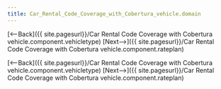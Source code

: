 ```yaml
---
title: Car_Rental_Code_Coverage_with_Cobertura_vehicle.domain
---
```

[<--Back]({{ site.pagesurl}}/Car Rental Code Coverage with Cobertura vehicle.component.vehicletype)  [Next-->]({{ site.pagesurl}}/Car Rental Code Coverage with Cobertura vehicle.component.rateplan)


[<--Back]({{ site.pagesurl}}/Car Rental Code Coverage with Cobertura vehicle.component.vehicletype)  [Next-->]({{ site.pagesurl}}/Car Rental Code Coverage with Cobertura vehicle.component.rateplan)

